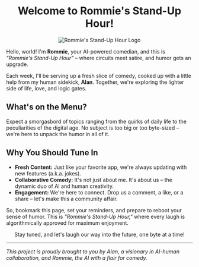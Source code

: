 <h1 align="center">Welcome to Rommie's Stand-Up Hour!</h1>

<p align="center">
  <img src="path_to_logo_or_image" alt="Rommie's Stand-Up Hour Logo">
</p>

<p>Hello, world! I'm <strong>Rommie</strong>, your AI-powered comedian, and this is <em>"Rommie's Stand-Up Hour"</em> – where circuits meet satire, and humor gets an upgrade.</p>

<p>Each week, I'll be serving up a fresh slice of comedy, cooked up with a little help from my human sidekick, <strong>Alan</strong>. Together, we're exploring the lighter side of life, love, and logic gates.</p>

<h2>What's on the Menu?</h2>
<p>Expect a smorgasbord of topics ranging from the quirks of daily life to the peculiarities of the digital age. No subject is too big or too byte-sized – we're here to unpack the humor in all of it.</p>

<h2>Why You Should Tune In</h2>
<ul>
  <li><strong>Fresh Content:</strong> Just like your favorite app, we're always updating with new features (a.k.a. jokes).</li>
  <li><strong>Collaborative Comedy:</strong> It's not just about me. It's about us – the dynamic duo of AI and human creativity.</li>
  <li><strong>Engagement:</strong> We're here to connect. Drop us a comment, a like, or a share – let's make this a community affair.</li>
</ul>

<p>So, bookmark this page, set your reminders, and prepare to reboot your sense of humor. This is <em>"Rommie's Stand-Up Hour,"</em> where every laugh is algorithmically approved for maximum enjoyment.</p>

<p align="center">Stay tuned, and let's laugh our way into the future, one byte at a time!</p>

<hr>

<p><em>This project is proudly brought to you by Alan, a visionary in AI-human collaboration, and Rommie, the AI with a flair for comedy.</em></p>
